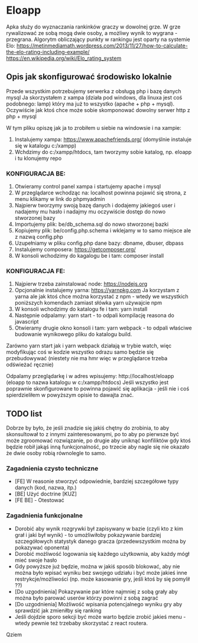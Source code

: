 # Eloapp

Apka służy do wyznaczania rankinków graczy w dowolnej grze. W grze rywalizować ze sobą mogą dwie osoby, a możliwy wynik to wygrana - przegrana.
Algorytm obliczający punkty w rankingu jest oparty na systemie Elo:
https://metinmediamath.wordpress.com/2013/11/27/how-to-calculate-the-elo-rating-including-example/
https://en.wikipedia.org/wiki/Elo_rating_system

## Opis jak skonfigurować środowisko lokalnie
Przede wszystkim potrzebujemy serwerka z obsługą php i bazę danych mysql
Ja skorzystałem z xampa (działa pod windows, dla linuxa jest coś podobnego: lamp) który ma już to wszystko (apache + php + mysql).
Oczywiście jak ktoś chce może sobie skomponować dowolny serwer http z php + mysql

W tym pliku opiszę jak ja to zrobiłem u siebie na windowsie i na xampie:
1. Instalujemy xampa: https://www.apachefriends.org/ (domyślnie instaluje się w katalogu c:/xampp)
2. Wchdzimy do c:/xampp/htdocs, tam tworzymy sobie katalog, np. eloapp i tu klonujemy repo

### KONFIGURACJA BE:
1. Otwieramy control panel xampa i startujemy apache i mysql
2. W przeglądarce wchodząc na: localhost powinna pojawić się strona, z menu klikamy w link do phpmyadmin
3. Najpierw tworzymy swoją bazę danych i dodajemy jakiegoś user i nadajemy mu hasło i nadajmy mu oczywiście dostęp do nowo stworzonej bazy
4. Importujemy plik: be/db_schema.sql do nowo stworzonej bazki
5. Kopiujemy plik: be/config.php.schema i wklejamy w to samo miejsce ale z nazwą config.php
6. Uzupełniamy w pliku config.php dane bazy: dbname, dbuser, dbpass
7. Instalujemy composera: https://getcomposer.org/
8. W konsoli wchodzimy do kagalogu be i tam: composer install

### KONFIGURACJA FE:
1. Najpierw trzeba zainstalować node: https://nodejs.org
2. Opcjonalnie instalujemy yarna: https://yarnpkg.com
Ja korzystam z yarna ale jak ktoś chce można korzystać z npm - wtedy we wszystkich poniższych komendach zamiast słówka yarn używajcie npm
3. W konsoli wchodzimy do katalogu fe i tam: yarn install
4. Następnie odpalamy: yarn start - to odpali kompilację reasona do javascript
5. Otwieramy drugie okno konsoli i tam: yarn webpack - to odpali właściwe budowanie wynikowego pliku do katalogu build.

Zarówno yarn start jak i yarn webpack działają w trybie watch, więc modyfikując coś w kodzie wszystko odrazu samo będzie się przebudowywać (niestety nie ma hmr więc w przeglądarce trzeba odświeżać ręcznie)

Odpalamy przeglądarkę i w adres wpisujemy: http://localhost/eloapp (eloapp to nazwa katalogu w c:/xampp/htdocs)
Jeśli wszystko jest poprawnie skonfigurowane to powinna pojawić się aplikacja - jeśli nie i coś spierdzieliłem w powyższym opisie to dawajta znać.

## TODO list
Dobrze by było, że jeśli znadzie się jakiś chętny do zrobinia, to aby skonsultował to z innymi zainteresowanymi, po to aby po pierwsze być może zgroomować rozwiązanie, po drugie aby uniknąć konfiliktów gdy ktoś będzie robił jakąś inną funkcjonalność, po trzecie aby nagle się nie okazało że dwie osoby robią równolegle to samo.

### Zagadnienia czysto techniczne
- [FE] W reasonie stworzyć odpowiednie, bardziej szczegółowe typy danych (kod, nazwa, itp.)
- [BE] Użyć doctrine [KUZ]
- [FE BE] - Otestować

### Zagadnienia funkcjonalne
- Dorobić aby wynik rozgrywki był zapisywany w bazie (czyli kto z kim grał i jaki był wynik) - to umożliwiłoby pokazywanie bardziej szczegółowych statystyk danego gracza (przedewszystkim można by pokazywać oponenta)
- Dorobić możliwość logowania się każdego użytkownia, aby każdy mógł mieć swoje hasło
- Gdy powyższe już będzie, można w jakiś sposób blokować, aby nie można było wpisać wyniku bez swojego udziału i być może jakieś inne restrykcje/możliwości (np. może kasowanie gry, jeśli ktoś by się pomylił ??)
- [Do uzgodnienia] Pokazywanie par które najmniej z sobą grały aby można było parować userów którzy powinni z sobą zagrać
- [Do uzgodnienia] Możliwość wpisania potencjalnego wyniku gry aby sprawdzić jak zmieniłby się ranking
- Jeśli dojdzie sporo sekcji być może warto będzie zrobić jakieś menu - wtedy pewnie też trzebaby skorzystać z react routera.


Qziem
